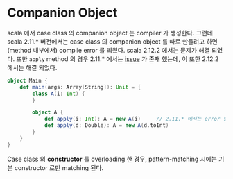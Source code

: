 # Companion Object 

scala 에서 case class 의 companion object 는 compiler 가 생성한다. 그런데 
scala 2.11.\* 버전에서는 case class 의 companion object 를 따로 만들려고 하면 
(method 내부에서) compile error 를 띄웠다. scala 2.12.2 에서는 문제가 해결 되었다. 
또한 `apply` method 의 경우 2.11.\* 에서는 
[issue](https://stackoverflow.com/questions/43365342/scala-method-apply-is-defined-twice-when-trying-to-overload-case-class-apply-me) 
가 존재 했는데, 이 또한 2.12.2 에서는 해결 되었다.

```scala
object Main {
    def main(args: Array[String]): Unit = {
        class A(i: Int) {
        }

        object A {
            def apply(i: Int): A = new A(i)     // 2.11.* 에서는 error 발생
            def apply(d: Double): A = new A(d.toInt)
        }
    }
}
```

Case class 의 **constructor** 를 overloading 한 경우, pattern-matching 시에는 
기본 constructor 로만 matching 된다.
